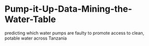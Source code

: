 # Pump-it-Up-Data-Mining-the-Water-Table
predicting which water pumps are faulty to promote access to clean, potable water across Tanzania
